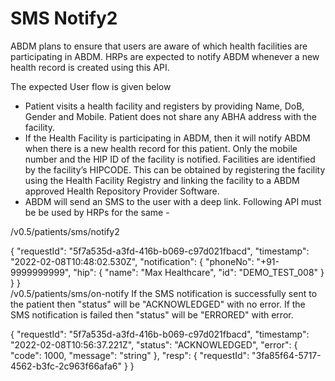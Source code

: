 #  SMS Notify2  #
ABDM plans to ensure that users are aware of which health facilities are participating in ABDM. HRPs are expected to notify ABDM whenever a new health record is created using this API.

The expected User flow is given below

- Patient visits a health facility and registers by providing Name, DoB, Gender and Mobile. Patient does not share any ABHA address with the facility.
- If the Health Facility is participating in ABDM, then it will notify ABDM when there is a new health record for this patient. Only the mobile number and the HIP ID of the facility is notified. Facilities are identified by the facility’s HIPCODE. This can be obtained by registering the facility using the Health Facility Registry and linking the facility to a ABDM approved Health Repository Provider Software.
- ABDM will send an SMS to the user with a deep link.
Following API must be be used by HRPs for the same -

/v0.5/patients/sms/notify2

  {
    "requestId": "5f7a535d-a3fd-416b-b069-c97d021fbacd",
    "timestamp": "2022-02-08T10:48:02.530Z",
    "notification": {
      "phoneNo": "+91-9999999999",
      "hip": {
        "name": "Max Healthcare",
        "id": "DEMO_TEST_008"
      }
    }
  }  
/v0.5/patients/sms/on-notify
If the SMS notification is successfully sent to the patient then "status" will be "ACKNOWLEDGED" with no error. If the SMS notification is failed then "status" will be "ERRORED" with error.


 {
    "requestId": "5f7a535d-a3fd-416b-b069-c97d021fbacd",
    "timestamp": "2022-02-08T10:56:37.221Z",
    "status": "ACKNOWLEDGED",
    "error": {
      "code": 1000,
      "message": "string"
    },
    "resp": {
      "requestId": "3fa85f64-5717-4562-b3fc-2c963f66afa6"
    }
  }
